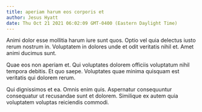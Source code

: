 ```yaml
---
title: aperiam harum eos corporis et
author: Jesus Hyatt
date: Thu Oct 21 2021 06:02:09 GMT-0400 (Eastern Daylight Time)
---
```

Animi dolor esse mollitia harum iure sunt quos. Optio vel quia delectus iusto rerum nostrum in. Voluptatem in dolores unde et odit veritatis nihil et. Amet animi ducimus sunt.

 Quae eos non aperiam et. Qui voluptates dolorem officiis voluptatum nihil tempora debitis. Et quo saepe. Voluptates quae minima quisquam est veritatis qui dolorem rerum.

 Qui dignissimos et ea. Omnis enim quis. Aspernatur consequuntur consequatur ut recusandae sunt et dolorem. Similique ex autem quia voluptatem voluptas reiciendis commodi.